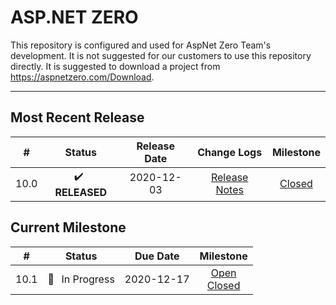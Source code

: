 ﻿# ASP.NET ZERO

This repository is configured and used for AspNet Zero Team's development. 
It is not suggested for our customers to use this repository directly. It is suggested to download a project from https://aspnetzero.com/Download.

____________

## Most Recent Release

|  #   |     Status     |  Release Date  |                         Change Logs                          |                          Milestone                           |
| :--: | :------------: | :--------: | :----------------------------------------------------------: | :----------------------------------------------------------: |
| 10.0 | ✔️ &thinsp; **RELEASED** | 2020-12-03 | [Release Notes](https://docs.aspnetzero.com/en/common/latest/Change-Logs) | [Closed](https://github.com/aspnetzero/aspnet-zero-core/milestone/79?closed=1) |

## Current Milestone
|  #   |    Status     |  Due Date  |                          Milestone                           |
| :--: | :-----------: | :--------: | :----------------------------------------------------------: |
| 10.1  | 🚧 &thinsp; In Progress | 2020-12-17 | [Open](https://github.com/aspnetzero/aspnet-zero-core/milestone/81)<br>[Closed](https://github.com/aspnetzero/aspnet-zero-core/milestone/81?closed=1) |

